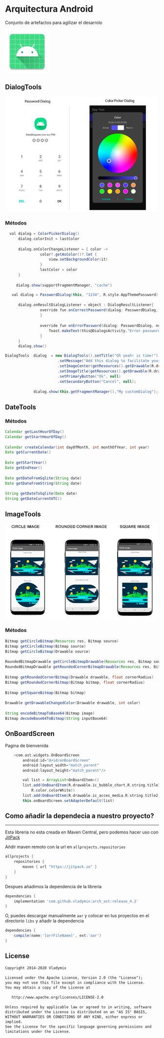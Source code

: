 # Arquitectura Android
Conjunto de artefactos para agilizar el desarrolo

![icon](https://github.com/vladymix/arch_ast/blob/master/AppTest/app/src/main/res/mipmap-xxhdpi/ic_launcher.png)


DialogTools
-------------

![icon](https://github.com/vladymix/arch_ast/blob/master/recursos/dialogs.png)

### Métodos 


```groovy
  val dialog = ColorPickerDialog()
      dialog.colorInit = lastColor

      dialog.onColorChangeListener = { color ->
                color?.getAsColor()?.let {
                    view.setBackgroundColor(it)
                }
                lastColor = color
      }

     dialog.show(supportFragmentManager, "cache")
```

```groovy
   val dialog = PasswordDialog(this, "1234", R.style.AppThemePassword)

      dialog.onResultDialogListener = object : DialogResultListener{
                override fun onCorrectPassword(dialog: PasswordDialog, numberIntentsBefore: Int) {
                }

                override fun onErrorPassword(dialog: PasswordDialog, numberIntents: Int) {
                    Toast.makeText(this@DialogsActivity,"Error password", Toast.LENGTH_SHORT).show()
                }
      }
      dialog.show()
```

```groovy
DialogTools  dialog  = new DialogTools().setTitle("Oh yeah! is time!")
                        .setMessage("Add this dialog to facilitate your application, collaborate in github.com/vladymix")
                        .setImageCenter(getResources().getDrawable(R.drawable.ic_circle_java))
                        .setImageTitle(getResources().getDrawable(R.drawable.ic_android_studio))
                        .setPrimaryButton("Ok", null)
                        .setSecundaryButton("Cancel", null);

             dialog.show(this.getFragmentManager(),"My customDialog");

```


DateTools
-------------
### Métodos 

```groovy
Calendar getLastHourOfDay() 
Calendar getStartHourOfDay() 

Calendar createCalendar(int dayOfMonth, int monthOfYear, int year)
Date getCurrentDate()

Date getStartYear()
Date getEndYear()

Date getDateFromSqlite(String date)
Date getDateFromString(String date)

String getDateToSqlite(Date date)
String getDateCurrentUTC()
```

ImageTools
-------------

![icon](https://github.com/vladymix/arch_ast/blob/master/recursos/page_lib.png)

### Métodos 

```groovy
Bitmap getCircleBitmap(Resources res, Bitmap source)
Bitmap getCircleBitmap(Bitmap source)
Bitmap getCircleBitmap(Drawable source)

RoundedBitmapDrawable getCircleBitmapDrawable(Resources res, Bitmap source)
RoundedBitmapDrawable getRoundedCornerBitmapDrawable(Resources res, Bitmap source, float cornerRadius)

Bitmap getRoundedCornerBitmap(Drawable drawable, float cornerRadius)
Bitmap getRoundedCornerBitmap(Bitmap bitmap, float cornerRadius)

Bitmap getSquareBitmap(Bitmap bitmap)

Drawable getDrawableChangedColor(Drawable drawable, int color)

String encodeBitmapToBase64(Bitmap image)
Bitmap decodeBase64ToBitmap(String inputBase64)

```
OnBoardScreen
-------------
Pagina de bienvenida

```groovy
    <com.ast.widgets.OnBoardScreen
        android:id="@+id/onBoardScreen"
        android:layout_width="match_parent"
        android:layout_height="match_parent"/>
```

```groovy
        val list = ArrayList<OnBoardItem>()
        list.add(OnBoardItem(R.drawable.ic_bubble_chart,R.string.title1,R.string.description1, R.color.mdtp_accent_color,
            R.color.colorWhite))
        list.add(OnBoardItem(R.drawable.ic_acces_media,R.string.title2,R.string.description1, R.color.light_blue_A700, R.color.mdtp_numbers_text_color))
        this.onBoardScreen.setAdapterDefault(list)

```

## Como añadir la dependecia a nuestro proyecto?
-------------

Esta libreria no esta creada en Maven Central, pero podemos hacer uso con  [JitPack](https://jitpack.io)

Añdir maven remoto con la url en `allprojects.repositories`

```groovy
allprojects {
	repositories {
		maven { url "https://jitpack.io" }
	}
}
```
Despues añadimos la dependencia de la libreria

```groovy
dependencies {
	implementation 'com.github.vladymix:arch_ast:release_4.2'
}
```
O, puedes descargar manualmente `aar` y colocar en tus proyectos en el directorio `libs`
y añadir la dependencia

```groovy
dependencies {
	compile(name:'[arrFileName]', ext:'aar')
}
```

## License

```
Copyright 2014-2020 Vladymix

Licensed under the Apache License, Version 2.0 (the "License");
you may not use this file except in compliance with the License.
You may obtain a copy of the License at

   http://www.apache.org/licenses/LICENSE-2.0

Unless required by applicable law or agreed to in writing, software
distributed under the License is distributed on an "AS IS" BASIS,
WITHOUT WARRANTIES OR CONDITIONS OF ANY KIND, either express or implied.
See the License for the specific language governing permissions and
limitations under the License.
```
